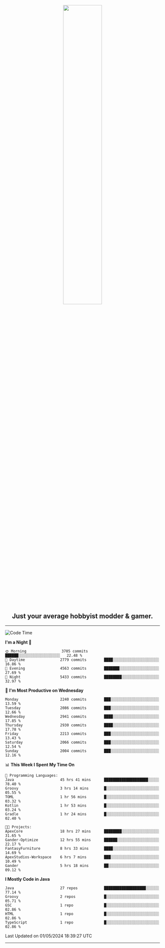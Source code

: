 <div align="center">
  <a href="https://apexmodder.xyz/"><img width="50%" height="50%" src="https://i.imgur.com/pc4HkGz.png"></a>
</div>
<h2 align="center">Just your average hobbyist modder & gamer.</h2>

---

<!--START_SECTION:waka-->
![Code Time](http://img.shields.io/badge/Code%20Time-1%2C183%20hrs%2011%20mins-blue)

**I'm a Night 🦉** 

```text
🌞 Morning                3705 commits        ██████░░░░░░░░░░░░░░░░░░░   22.48 % 
🌆 Daytime                2779 commits        ████░░░░░░░░░░░░░░░░░░░░░   16.86 % 
🌃 Evening                4563 commits        ███████░░░░░░░░░░░░░░░░░░   27.69 % 
🌙 Night                  5433 commits        ████████░░░░░░░░░░░░░░░░░   32.97 % 
```
📅 **I'm Most Productive on Wednesday** 

```text
Monday                   2240 commits        ███░░░░░░░░░░░░░░░░░░░░░░   13.59 % 
Tuesday                  2086 commits        ███░░░░░░░░░░░░░░░░░░░░░░   12.66 % 
Wednesday                2941 commits        ████░░░░░░░░░░░░░░░░░░░░░   17.85 % 
Thursday                 2930 commits        ████░░░░░░░░░░░░░░░░░░░░░   17.78 % 
Friday                   2213 commits        ███░░░░░░░░░░░░░░░░░░░░░░   13.43 % 
Saturday                 2066 commits        ███░░░░░░░░░░░░░░░░░░░░░░   12.54 % 
Sunday                   2004 commits        ███░░░░░░░░░░░░░░░░░░░░░░   12.16 % 
```


📊 **This Week I Spent My Time On** 

```text
💬 Programming Languages: 
Java                     45 hrs 41 mins      ████████████████████░░░░░   78.40 % 
Groovy                   3 hrs 14 mins       █░░░░░░░░░░░░░░░░░░░░░░░░   05.55 % 
TOML                     1 hr 56 mins        █░░░░░░░░░░░░░░░░░░░░░░░░   03.32 % 
Kotlin                   1 hr 53 mins        █░░░░░░░░░░░░░░░░░░░░░░░░   03.24 % 
Gradle                   1 hr 24 mins        █░░░░░░░░░░░░░░░░░░░░░░░░   02.40 % 

🐱‍💻 Projects: 
ApexCore                 18 hrs 27 mins      ████████░░░░░░░░░░░░░░░░░   31.65 % 
Gander-Optimize          12 hrs 55 mins      ██████░░░░░░░░░░░░░░░░░░░   22.17 % 
FantasyFurniture         8 hrs 33 mins       ████░░░░░░░░░░░░░░░░░░░░░   14.69 % 
ApexStudios-Workspace    6 hrs 7 mins        ███░░░░░░░░░░░░░░░░░░░░░░   10.49 % 
Gander                   5 hrs 18 mins       ██░░░░░░░░░░░░░░░░░░░░░░░   09.12 % 
```

**I Mostly Code in Java** 

```text
Java                     27 repos            ███████████████████░░░░░░   77.14 % 
Groovy                   2 repos             █░░░░░░░░░░░░░░░░░░░░░░░░   05.71 % 
GSC                      1 repo              █░░░░░░░░░░░░░░░░░░░░░░░░   02.86 % 
HTML                     1 repo              █░░░░░░░░░░░░░░░░░░░░░░░░   02.86 % 
TypeScript               1 repo              █░░░░░░░░░░░░░░░░░░░░░░░░   02.86 % 
```




 Last Updated on 01/05/2024 18:39:27 UTC
<!--END_SECTION:waka-->

---
